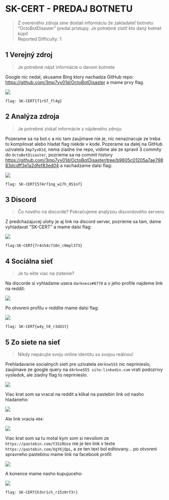 # SK-CERT - PREDAJ BOTNETU
> Z overeného zdroja sme dostali informáciu že zakladateľ botnetu “OctoBotDisaster” predal prístupy. Je potrebné zistiť kto daný botnet kúpil <br/>
Reported Difficulty: 1 


## 1 Verejný zdroj
> Je potrebné nájsť informácie o danom botnete

Google nic nedal, skusame Bing ktory nachadza GitHub repo: https://github.com/3mp7yv01d/OctoBotDisaster a mame prvy flag.

![](images/2022-03-07-22-19-16.png)

```
flag: SK-CERT{f1r57_fl4g}
```

## 2 Analýza zdroja	
> Je potrebné získať informácie z nájdeného zdroju

Pozerame sa na bot.c a nic tam zaujimave nie je, nic nenaznacuje ze treba to kompilovat alebo hladat flag niekde v kode. Pozerame sa dalej na GitHub uzivatela `3mp7yv01d`, nema ziadne ine repo, vidime ale ze spravil 3 commity do `OctoBotDisaster`, pozrieme sa na commit history https://github.com/3mp7yv01d/OctoBotDisaster/tree/b9605c01205a7ae79883dcdff3e1a2dfef83ed04 a nachadzame dalsi flag:

![](images/2022-03-07-22-32-30.png)

```
flag: SK-CERT{574r71ng_w17h_051n7}
```

## 3 Discord
> Čo nového na discorde? Pokračujeme analýzou discordového serveru

Z predchazajucej ulohy je aj link na discord server, pozrieme sa tam, dame vyhladavat "SK-CERT" a mame dalsi flag:

![](images/2022-03-07-22-36-27.png)

```
flag:SK-CERT{7r4n54c710n_c0mpl373}
```

## 4 Sociálna sieť
> Je tu ešte viac na zistenie?

Na discorde si vyhladame usera `darkness#8770` a v jeho profile najdeme link na reddit:

![](images/2022-05-02-20-56-50.png)

Po otvoreni profilu v reddite mame dalsi flag:

![](images/2022-05-02-20-57-48.png)

```
flag: SK-CERT{w4y_t0_r3dd1t}
``` 

## 5 Zo siete na sieť
> Nikdy nepárujte svoju online identitu so svojou reálnou!

Prehladavanie socialnych sieti pre uzivatela `d4rkne555` nic neprinieslo, zaujimave ze google query na `d4rkne555 site:linkedin.com` vrati podozrivy vysledok, ale ziadny flag to neprinieslo.

![](images/2022-05-02-21-39-39.png)

Viac krat som sa vracal na reddit a klikal na pastebin link od nasho hladaneho:

![](images/2022-05-02-21-41-36.png)

Ale link vracia `404`:

![](images/2022-05-02-21-42-05.png)

Viac krat som sa tu motal kym som si nevsilom ze `https://pastebin.com/Y3SiRUze` nie je ten link v texte `https://pastebin.com/XgY6jQpL`, a ze ten text bol editovany... po otvoreni spravneho pastebinu mame link na facebook profil:

![](images/2022-05-02-21-44-44.png)

A konence mame nasho kupujuceho:

![](images/2022-05-02-21-45-50.png)

```
flag: SK-CERT{h3nr1ch_r15z0rf3r}
```
